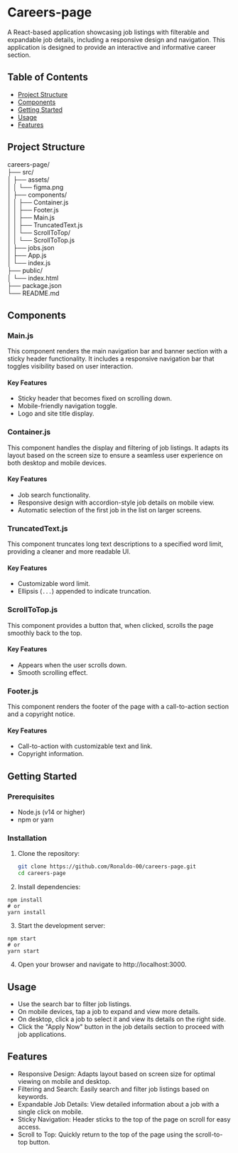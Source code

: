 # Careers-page

A React-based application showcasing job listings with filterable and expandable job details, including a responsive design and navigation. This application is designed to provide an interactive and informative career section.

## Table of Contents

- [Project Structure](#project-structure)
- [Components](#components)
- [Getting Started](#getting-started)
- [Usage](#usage)
- [Features](#features)

## Project Structure
careers-page/<br>
├── src/<br>
│ ├── assets/<br>
│ │ └── figma.png<br>
│ ├── components/<br>
│ │ ├── Container.js<br>
│ │ ├── Footer.js<br>
│ │ ├── Main.js<br>
│ │ ├── TruncatedText.js<br>
│ │ └── ScrollToTop/<br>
│ │ └── ScrollToTop.js<br>
│ ├── jobs.json<br>
│ ├── App.js<br>
│ └── index.js<br>
├── public/<br>
│ └── index.html<br>
├── package.json<br>
└── README.md<br>



## Components

### Main.js

This component renders the main navigation bar and banner section with a sticky header functionality. It includes a responsive navigation bar that toggles visibility based on user interaction.

#### Key Features

- Sticky header that becomes fixed on scrolling down.
- Mobile-friendly navigation toggle.
- Logo and site title display.

### Container.js

This component handles the display and filtering of job listings. It adapts its layout based on the screen size to ensure a seamless user experience on both desktop and mobile devices.

#### Key Features

- Job search functionality.
- Responsive design with accordion-style job details on mobile view.
- Automatic selection of the first job in the list on larger screens.

### TruncatedText.js

This component truncates long text descriptions to a specified word limit, providing a cleaner and more readable UI.

#### Key Features

- Customizable word limit.
- Ellipsis (`...`) appended to indicate truncation.

### ScrollToTop.js

This component provides a button that, when clicked, scrolls the page smoothly back to the top.

#### Key Features

- Appears when the user scrolls down.
- Smooth scrolling effect.

### Footer.js

This component renders the footer of the page with a call-to-action section and a copyright notice.

#### Key Features

- Call-to-action with customizable text and link.
- Copyright information.

## Getting Started

### Prerequisites

- Node.js (v14 or higher)
- npm or yarn

### Installation

1. Clone the repository:

   ```bash
   git clone https://github.com/Ronaldo-00/careers-page.git
   cd careers-page

2. Install dependencies:

```
npm install
# or
yarn install
```

3. Start the development server:

```
npm start
# or
yarn start

```
4. Open your browser and navigate to http://localhost:3000.
   
## Usage

- Use the search bar to filter job listings.
- On mobile devices, tap a job to expand and view more details.
- On desktop, click a job to select it and view its details on the right side.
- Click the "Apply Now" button in the job details section to proceed with job applications.
  
## Features

- Responsive Design: Adapts layout based on screen size for optimal viewing on mobile and desktop.
- Filtering and Search: Easily search and filter job listings based on keywords.
- Expandable Job Details: View detailed information about a job with a single click on mobile.
- Sticky Navigation: Header sticks to the top of the page on scroll for easy access.
- Scroll to Top: Quickly return to the top of the page using the scroll-to-top button.